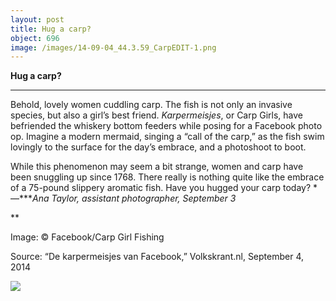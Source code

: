 ```yaml
---
layout: post
title: Hug a carp?
object: 696
image: /images/14-09-04_44.3.59_CarpEDIT-1.png
---
```

**Hug a carp?**

****

Behold, lovely women cuddling carp. The fish is not only an invasive species, but also a girl’s best friend. *Karpermeisjes*, or Carp Girls, have befriended the whiskery bottom feeders while posing for a Facebook photo op. Imagine a modern mermaid, singing a “call of the carp,” as the fish swim lovingly to the surface for the day’s embrace, and a photoshoot to boot.

While this phenomenon may seem a bit strange, women and carp have been snuggling up since 1768. There really is nothing quite like the embrace of a 75-pound slippery aromatic fish. Have you hugged your carp today?
 *—****Ana Taylor, assistant photographer, September 3*

**

Image: © Facebook/Carp Girl Fishing

Source: “De karpermeisjes van Facebook,” Volkskrant.nl, September 4, 2014

![]({{siteurl.base}}/images/14-09-04_44.3.59_CarpEDIT-1.png)
